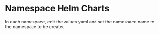 # Namespace Helm Charts
In each namespace, edit the values.yaml and set the namespace.name to the namespace to be created
